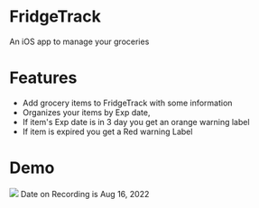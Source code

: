 # FridgeTrack
An iOS app to manage your groceries


# Features
- Add grocery items to FridgeTrack with some information
- Organizes your items by Exp date,
- If item's Exp date is in 3 day you get an orange warning label 
- If item is expired you get a Red warning Label

# Demo
![](https://github.com/MichaelSebsbe/FridgeTrack/blob/main/Simulator%20Screen%20Recording%20-%20iPhone%2013%20Pro%20-%202022-08-16%20at%2015.36.46.gif)
Date on Recording is Aug 16, 2022
